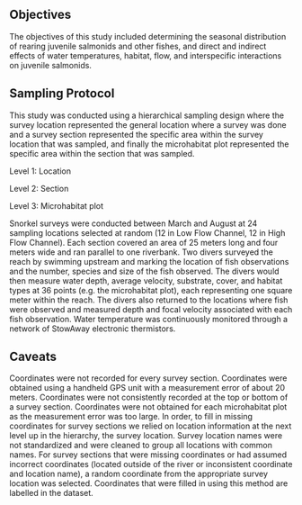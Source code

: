 ## Objectives
The objectives of this study included determining the seasonal distribution of rearing juvenile salmonids and other fishes, and direct and indirect effects of water temperatures, habitat, flow, and interspecific interactions on juvenile salmonids. 

## Sampling Protocol
This study was conducted using a hierarchical sampling design where the survey location represented the general location where a survey was done and a survey section represented the specific area within the survey location that was sampled, and finally the microhabitat plot represented the specific area within the section that was sampled. 

Level 1: Location

Level 2: Section

Level 3: Microhabitat plot

Snorkel surveys were conducted between March and August at 24 sampling locations selected at random (12 in Low Flow Channel, 12 in High Flow Channel). Each section covered an area of 25 meters long and four meters wide and ran parallel to one riverbank. Two divers surveyed the reach by swimming upstream and marking the location of fish observations and the number, species and size of the fish observed. The divers would then measure water depth, average velocity, substrate, cover, and habitat types at 36 points (e.g. the microhabitat plot), each representing one square meter within the reach. The divers also returned to the locations where fish were observed and measured depth and focal velocity associated with each fish observation. Water temperature was continuously monitored through a network of StowAway electronic thermistors. 

## Caveats
Coordinates were not recorded for every survey section. Coordinates were obtained using a handheld GPS unit with a measurement error of about 20 meters. Coordinates were not consistently recorded at the top or bottom of a survey section. Coordinates were not obtained for each microhabitat plot as the measurement error was too large. 
In order, to fill in missing coordinates for survey sections we relied on location information at the next level up in the hierarchy, the survey location. Survey location names were not standardized and were cleaned to group all locations with common names. For survey sections that were missing coordinates or had assumed incorrect coordinates (located outside of the river or inconsistent coordinate and location name), a random coordinate from the appropriate survey location was selected. Coordinates that were filled in using this method are labelled in the dataset.

